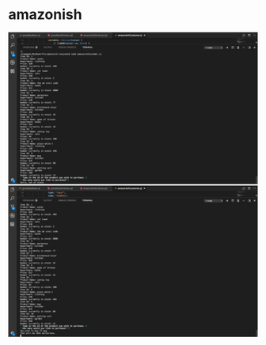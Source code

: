 # amazonish
![screenshot of functioning app](screenshot1.png)
![screenshot of functioning app](screenshot2.png)

